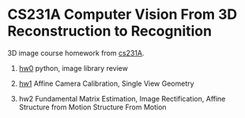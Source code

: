 # CS231A Computer Vision From 3D Reconstruction to Recognition

3D image course homework from [cs231A](http://web.stanford.edu/class/cs231a/index.html).

  1. [hw0](https://github.com/philiphzcx/CS231A-Computer-Vision-From-3D-Reconstruction-to-Recognition/tree/master/ps0_code)  python, image library review
  
  2. [hw1](https://github.com/philiphzcx/CS231A-Computer-Vision-From-3D-Reconstruction-to-Recognition/tree/master/ps1_code)  Affine Camera Calibration, Single View Geometry
  
  3. hw2  Fundamental Matrix Estimation, Image Rectification, Affine Structure from Motion
          Structure From Motion
